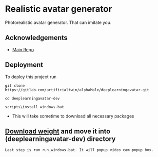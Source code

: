 
# Realistic avatar generator

Photorealistic avatar generator. That can imitate you.

## Acknowledgements

 - [Main Repo](https://github.com/alievk/avatarify-python)

  
## Deployment

To deploy this project run

```
git clone https://gitlab.com/artificialtwin/alphaMale/deeplearningavatar.git
```
```
cd deeplearningavatar-dev
```
```
scripts\install_windows.bat
```
* This will take sometime to download all necessary packages
## [Download weight](https://drive.google.com/drive/u/0/folders/1_UweB-aGtSyzMxbChgNBbrv_nixHGFD6) and move it into (deeplearningavatar-dev) directory

```
Last step is run run_windows.bat. It will popup video cam popup box. 
```
